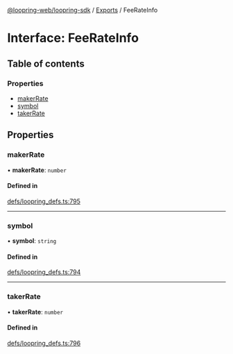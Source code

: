 [@loopring-web/loopring-sdk](../README.md) / [Exports](../modules.md) / FeeRateInfo

# Interface: FeeRateInfo

## Table of contents

### Properties

- [makerRate](FeeRateInfo.md#makerrate)
- [symbol](FeeRateInfo.md#symbol)
- [takerRate](FeeRateInfo.md#takerrate)

## Properties

### makerRate

• **makerRate**: `number`

#### Defined in

[defs/loopring_defs.ts:795](https://github.com/Loopring/loopring_sdk/blob/18accaa/src/defs/loopring_defs.ts#L795)

___

### symbol

• **symbol**: `string`

#### Defined in

[defs/loopring_defs.ts:794](https://github.com/Loopring/loopring_sdk/blob/18accaa/src/defs/loopring_defs.ts#L794)

___

### takerRate

• **takerRate**: `number`

#### Defined in

[defs/loopring_defs.ts:796](https://github.com/Loopring/loopring_sdk/blob/18accaa/src/defs/loopring_defs.ts#L796)
